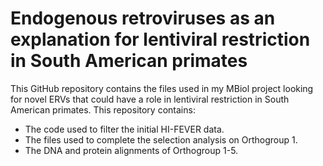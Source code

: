 # Endogenous retroviruses as an explanation for lentiviral restriction in South American primates

This GitHub repository contains the files used in my MBiol project looking for novel ERVs that could have a role in lentiviral restriction in South American primates. This repository contains: 
* The code used to filter the initial HI-FEVER data.
* The files used to complete the selection analysis on Orthogroup 1.
* The DNA and protein alignments of Orthogroup 1-5. 
